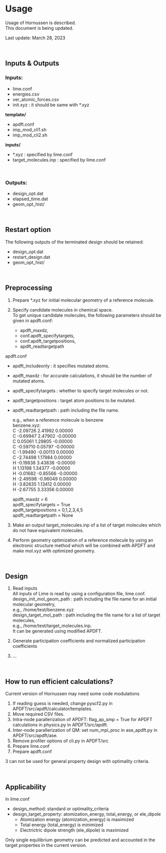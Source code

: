 # Usage

Usage of Hornussen is described.  
This document is being updated.

Last update: March 28, 2023

<br/>

## Inputs & Outputs

### Inputs:
  - lime.conf  
  - energies.csv  
  - ver_atomic_forces.csv  
  - init.xyz : it should be same with *.xyz

**template/**  
  - apdft.conf  
  - imp_mod_cli1.sh  
  - imp_mod_cli2.sh  

**inputs/**  
  - *.xyz : specified by lime.conf  
  - target_molecules.inp : specified by lime.conf  

<br/>

### Outputs:
  - design_opt.dat  
  - elapsed_time.dat  
  - geom_opt_hist/  

<br/>

## Restart option

The following outputs of the terminated design should be retained:  
  - design_opt.dat  
  - restart_design.dat  
  - geom_opt_hist/  

<br/>

## Preprocessing

1. Prepare *.xyz for initial molecular geometry of a reference molecule.

2. Specify candidate molecules in chemical space.  
  To get unique candidate molecules, the following parameters should be
  given in apdft.conf:
    - apdft_maxdz,  
    - conf.apdft_specifytargets,  
    - conf.apdft_targetpositions,  
    - apdft_readtargetpath  

  apdft.conf  
  - apdft_includeonly      : it specifies mutated atoms.  
  - apdft_maxdz            : for accurate calculations, it should be
                             the number of mutated atoms.  
  - apdft_specifytargets   : whether to specify target molecules or not.  
  - apdft_targetpositions  : target atom positions to be mutated.  
  - apdft_readtargetpath   : path including the file name.  

    e.g., when a reference molecule is benzene  
    benzene.xyz:  
    C         -2.09726        2.41992        0.00000  
    C         -0.69947        2.47902       -0.00000  
    C          0.05061        1.29805       -0.00000  
    C         -0.59710        0.05797       -0.00000  
    C         -1.99490       -0.00113        0.00000  
    C         -2.74498        1.17984        0.00000  
    H         -0.19838        3.43838       -0.00000  
    H          1.13198        1.34377       -0.00000  
    H         -0.01682       -0.85566       -0.00000  
    H         -2.49598       -0.96049        0.00000  
    H         -3.82635        1.13412        0.00000  
    H         -2.67755        3.33356        0.00000  

    apdft_maxdz = 6  
    apdft_specifytargets = True  
    apdft_targetpositions = 0,1,2,3,4,5  
    apdft_readtargetpath = None  

3. Make an output target_molecules.inp of a list of target molecules which do not have
   equivalent molecules.

4. Perform geometry optimization of a reference molecule by using an electronic structure
   method which will be combined with APDFT and make mol.xyz with optimized geometry.

<br/>

## Design

1. Read inputs  
  All inputs of Lime is read by using a configuration file, lime.conf.  
    design_init_mol_geom_path  : path including the file name for an initial
    molecular geometry,  
    e.g., /home/test/benzene.xyz  
    design_target_mol_path     : path including the file name for a list of
    target molecules,  
    e.g., /home/test/target_molecules.inp.  
    It can be generated using modified APDFT.

2. Generate participation coefficients and normalized participation coefficients

3. ...

<br/>

## How to run efficient calculations?

  Current version of Hornussen may need some code modulations

  1. If reading guess is needed, change pyscf2.py in APDFT/src/apdft/calculator/templates.
  2. Move required CSV files.
  3. Intra-node parallerization of APDFT: flag_ap_smp = True for APDFT
     calculations in physics.py in APDFT/src/apdft.
  4. Inter-node parallerization of QM: set num_mpi_proc in ase_apdft.py in APDFT/src/apdft/ase.
  5. Remove profiler options of cli.py in APDFT/src
  6. Prepare lime.conf
  7. Prepare apdft.conf

  3 can not be used for general property design with optimality criteria.

<br/>

## Applicability

  In lime.conf
  - design_method: standard or optimality_criteria
  - design_target_property: atomization_energy, total_energy, or ele_dipole  
    - Atomization energy (atomization_energy) is maximized  
    - Total energy (total_energy) is minimized  
    - Electrictric dipole strength (ele_dipole) is maximized

  Only single equilibrium geometry can be predicted and accounted in the target
  properties in the current version.